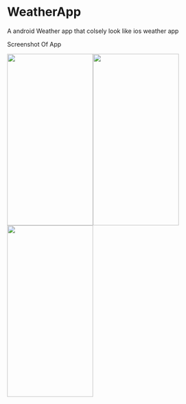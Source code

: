 # WeatherApp

A android Weather app that colsely look like ios weather app


Screenshot Of App


<img src="https://user-images.githubusercontent.com/38467123/45257392-7e157780-b3c7-11e8-9194-9f7e20ed7e11.png" width="200" height="400" /><img src="https://user-images.githubusercontent.com/38467123/45257394-85d51c00-b3c7-11e8-8119-86fb7edd9768.png" width="200" height="400" /><img src="https://user-images.githubusercontent.com/38467123/45257397-8b326680-b3c7-11e8-86f3-e9e477c0c8b1.png" width="200" height="400" />
